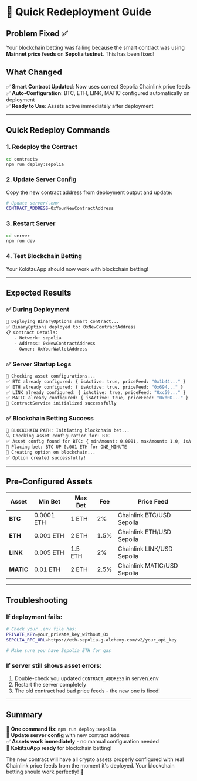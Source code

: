 # 🚀 Quick Redeployment Guide

## Problem Fixed ✅

Your blockchain betting was failing because the smart contract was using **Mainnet price feeds** on **Sepolia testnet**. This has been fixed!

## What Changed

✅ **Smart Contract Updated**: Now uses correct Sepolia Chainlink price feeds  
✅ **Auto-Configuration**: BTC, ETH, LINK, MATIC configured automatically on deployment  
✅ **Ready to Use**: Assets active immediately after deployment

---

## Quick Redeploy Commands

### 1. Redeploy the Contract

```bash
cd contracts
npm run deploy:sepolia
```

### 2. Update Server Config

Copy the new contract address from deployment output and update:

```bash
# Update server/.env
CONTRACT_ADDRESS=0xYourNewContractAddress
```

### 3. Restart Server

```bash
cd server
npm run dev
```

### 4. Test Blockchain Betting

Your KokitzuApp should now work with blockchain betting!

---

## Expected Results

### ✅ During Deployment

```bash
🚀 Deploying BinaryOptions smart contract...
✅ BinaryOptions deployed to: 0xNewContractAddress
📋 Contract Details:
   - Network: sepolia
   - Address: 0xNewContractAddress
   - Owner: 0xYourWalletAddress
```

### ✅ Server Startup Logs

```bash
🔧 Checking asset configurations...
✅ BTC already configured: { isActive: true, priceFeed: "0x1b44..." }
✅ ETH already configured: { isActive: true, priceFeed: "0x694..." }
✅ LINK already configured: { isActive: true, priceFeed: "0xc59..." }
✅ MATIC already configured: { isActive: true, priceFeed: "0xd0D..." }
🎯 ContractService initialized successfully
```

### ✅ Blockchain Betting Success

```bash
🔗 BLOCKCHAIN PATH: Initiating blockchain bet...
🔍 Checking asset configuration for: BTC
✅ Asset config found for BTC: { minAmount: 0.0001, maxAmount: 1.0, isActive: true }
🎯 Placing bet: BTC UP 0.001 ETH for ONE_MINUTE
📝 Creating option on blockchain...
✅ Option created successfully!
```

---

## Pre-Configured Assets

| Asset     | Min Bet    | Max Bet | Fee  | Price Feed                  |
| --------- | ---------- | ------- | ---- | --------------------------- |
| **BTC**   | 0.0001 ETH | 1 ETH   | 2%   | Chainlink BTC/USD Sepolia   |
| **ETH**   | 0.001 ETH  | 2 ETH   | 1.5% | Chainlink ETH/USD Sepolia   |
| **LINK**  | 0.005 ETH  | 1.5 ETH | 2%   | Chainlink LINK/USD Sepolia  |
| **MATIC** | 0.01 ETH   | 2 ETH   | 2.5% | Chainlink MATIC/USD Sepolia |

---

## Troubleshooting

### If deployment fails:

```bash
# Check your .env file has:
PRIVATE_KEY=your_private_key_without_0x
SEPOLIA_RPC_URL=https://eth-sepolia.g.alchemy.com/v2/your_api_key

# Make sure you have Sepolia ETH for gas
```

### If server still shows asset errors:

1. Double-check you updated `CONTRACT_ADDRESS` in server/.env
2. Restart the server completely
3. The old contract had bad price feeds - the new one is fixed!

---

## Summary

🎯 **One command fix**: `npm run deploy:sepolia`  
🔄 **Update server config** with new contract address  
✅ **Assets work immediately** - no manual configuration needed  
🚀 **KokitzuApp ready** for blockchain betting!

The new contract will have all crypto assets properly configured with real Chainlink price feeds from the moment it's deployed. Your blockchain betting should work perfectly! 🎉
